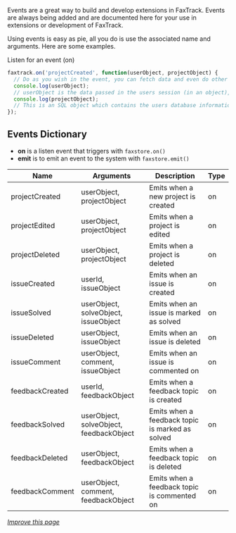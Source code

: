 Events are a great way to build and develop extensions in FaxTrack. Events are always being added and are documented here for your use in extensions or development of FaxTrack.


Using events is easy as pie, all you do is use the associated name and arguments. Here are some examples.

Listen for an event (on)
```js
faxtrack.on('projectCreated', function(userObject, projectObject) {
  // Do as you wish in the event, you can fetch data and even do other actions like make an automated webhook post.
  console.log(userObject);
  // userObject is the data passed in the users session (in an object), this will contain some login service data like their ID, avatar, and possibly guilds.
  console.log(projectObject);
  // This is an SQL object which contains the users database information.
});
```

## Events Dictionary

- **on** is a listen event that triggers with `faxstore.on()`
- **emit** is to emit an event to the system with `faxstore.emit()`

| Name                       | Arguments                                              | Description                                                                               | Type |
|----------------------------|--------------------------------------------------------|-------------------------------------------------------------------------------------------|------|
| projectCreated | userObject, projectObject | Emits when a new project is created | on |
| projectEdited | userObject, projectObject | Emits when a project is edited | on |
| projectDeleted | userObject, projectObject | Emits when a project is deleted | on |
| issueCreated | userId, issueObject | Emits when an issue is created | on |
| issueSolved | userObject, solveObject, issueObject | Emits when an issue is marked as solved | on |
| issueDeleted | userObject, issueObject | Emits when an issue is deleted | on |
| issueComment | userObject, comment, issueObject | Emits when an issue is commented on | on |
| feedbackCreated | userId, feedbackObject | Emits when a feedback topic is created | on |
| feedbackSolved | userObject, solveObject, feedbackObject | Emits when a feedback topic is marked as solved | on |
| feedbackDeleted | userObject, feedbackObject | Emits when a feedback topic is deleted | on |
| feedbackComment | userObject, comment, feedbackObject | Emits when a feedback topic is commented on | on |

*[Improve this page](https://github.com/FAXES/Documentation/blob/main/Product%20Documentation/FaxTrack/FaxTrack%20Events.md)*
